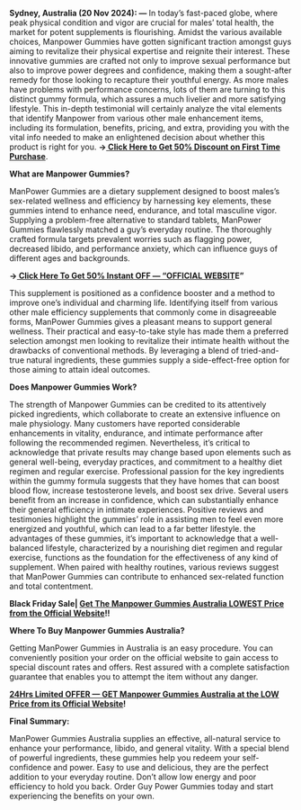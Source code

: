 **Sydney, Australia (20 Nov 2024): —** In today’s fast-paced globe, where peak physical condition and vigor are crucial for males’ total health, the market for potent supplements is flourishing. Amidst the various available choices, Manpower Gummies have gotten significant traction amongst guys aiming to revitalize their physical expertise and reignite their interest. These innovative gummies are crafted not only to improve sexual performance but also to improve power degrees and confidence, making them a sought-after remedy for those looking to recapture their youthful energy. As more males have problems with performance concerns, lots of them are turning to this distinct gummy formula, which assures a much livelier and more satisfying lifestyle. This in-depth testimonial will certainly analyze the vital elements that identify Manpower from various other male enhancement items, including its formulation, benefits, pricing, and extra, providing you with the vital info needed to make an enlightened decision about whether this product is right for you. **→[ Click Here to Get 50% Discount on First Time Purchase](https://supplementcarts.com/manpower-gummies-australia-official/)**.


**What are Manpower Gummies?**

ManPower Gummies are a dietary supplement designed to boost males’s sex-related wellness and efficiency by harnessing key elements, these gummies intend to enhance need, endurance, and total masculine vigor. Supplying a problem-free alternative to standard tablets, ManPower Gummies flawlessly matched a guy’s everyday routine. The thoroughly crafted formula targets prevalent worries such as flagging power, decreased libido, and performance anxiety, which can influence guys of different ages and backgrounds.

**→[ Click Here To Get 50% Instant OFF — “OFFICIAL WEBSIT](https://supplementcarts.com/manpower-gummies-australia-official/)E”**

This supplement is positioned as a confidence booster and a method to improve one’s individual and charming life. Identifying itself from various other male efficiency supplements that commonly come in disagreeable forms, ManPower Gummies gives a pleasant means to support general wellness. Their practical and easy-to-take style has made them a preferred selection amongst men looking to revitalize their intimate health without the drawbacks of conventional methods. By leveraging a blend of tried-and-true natural ingredients, these gummies supply a side-effect-free option for those aiming to attain ideal outcomes.


**Does Manpower Gummies Work?**

The strength of Manpower Gummies can be credited to its attentively picked ingredients, which collaborate to create an extensive influence on male physiology. Many customers have reported considerable enhancements in vitality, endurance, and intimate performance after following the recommended regimen. Nevertheless, it’s critical to acknowledge that private results may change based upon elements such as general well-being, everyday practices, and commitment to a healthy diet regimen and regular exercise.
Professional passion for the key ingredients within the gummy formula suggests that they have homes that can boost blood flow, increase testosterone levels, and boost sex drive. Several users benefit from an increase in confidence, which can substantially enhance their general efficiency in intimate experiences. Positive reviews and testimonies highlight the gummies’ role in assisting men to feel even more energized and youthful, which can lead to a far better lifestyle.
the advantages of these gummies, it’s important to acknowledge that a well-balanced lifestyle, characterized by a nourishing diet regimen and regular exercise, functions as the foundation for the effectiveness of any kind of supplement. When paired with healthy routines, various reviews suggest that ManPower Gummies can contribute to enhanced sex-related function and total contentment.


**Black Friday Sale| [Get The Manpower Gummies Australia LOWEST Price from the Official Website](https://supplementcarts.com/manpower-gummies-australia-official/)!!**


**Where To Buy Manpower Gummies Australia?**

Getting ManPower Gummies in Australia is an easy procedure. You can conveniently position your order on the official website to gain access to special discount rates and offers. Rest assured with a complete satisfaction guarantee that enables you to attempt the item without any danger.

**[24Hrs Limited OFFER — GET Manpower Gummies Australia at the LOW Price from its Official Website](https://supplementcarts.com/manpower-gummies-australia-official/)!**


**Final Summary:**

ManPower Gummies Australia supplies an effective, all-natural service to enhance your performance, libido, and general vitality. With a special blend of powerful ingredients, these gummies help you redeem your self-confidence and power. Easy to use and delicious, they are the perfect addition to your everyday routine. Don’t allow low energy and poor efficiency to hold you back. Order Guy Power Gummies today and start experiencing the benefits on your own.
